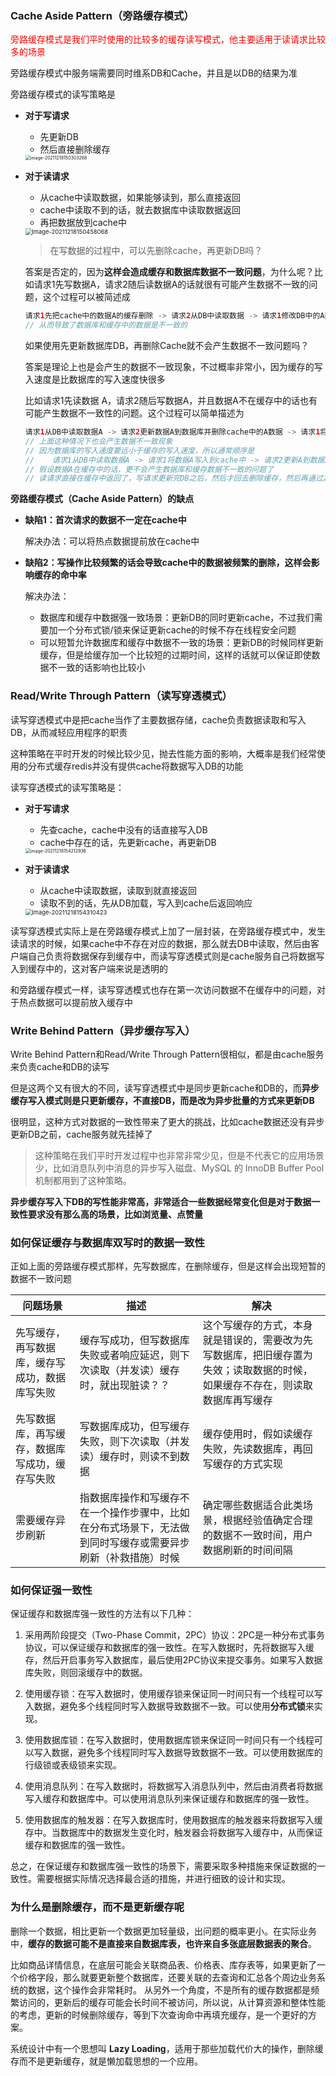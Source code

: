 ### Cache Aside Pattern（旁路缓存模式）

<font color=red>旁路缓存模式是我们平时使用的比较多的缓存读写模式，他主要适用于读请求比较多的场景</font>

旁路缓存模式中服务端需要同时维系DB和Cache，并且是以DB的结果为准

旁路缓存模式的读写策略是

- **对于写请求**

  - 先更新DB
  - 然后直接删除缓存

  <img src="../../image/redis/image-20211218150303268.png" alt="image-20211218150303268" style="zoom:50%;" />

- **对于读请求**

  - 从cache中读取数据，如果能够读到，那么直接返回
  - cache中读取不到的话，就去数据库中读取数据返回
  - 再把数据放到cache中

  <img src="../../image/redis/image-20211218150458068.png" alt="image-20211218150458068" style="zoom:67%;" />

  > 在写数据的过程中，可以先删除cache，再更新DB吗？

  答案是否定的，因为**这样会造成缓存和数据库数据不一致问题**，为什么呢？比如请求1先写数据A，请求2随后读数据A的话就很有可能产生数据不一致的问题，这个过程可以被简述成

  ```java
  请求1先把cache中的数据A的缓存删除 -> 请求2从DB中读取数据 -> 请求1修改DB中的A数据 -> 请求2将数据写入缓存
  // 从而导致了数据库和缓存中的数据是不一致的    
  ```

  如果使用先更新数据库DB，再删除Cache就不会产生数据不一致问题吗？

  答案是理论上也是会产生的数据不一致现象，不过概率非常小，因为缓存的写入速度是比数据库的写入速度快很多

  比如请求1先读数据 A，请求2随后写数据A，并且数据A不在缓存中的话也有可能产生数据不一致性的问题。这个过程可以简单描述为

  ```java
  请求1从DB中读取数据A -> 请求2更新数据A到数据库并删除cache中的A数据 -> 请求1将数据A写入到cache中
  // 上面这种情况下也会产生数据不一致现象    
  // 因为数据库的写入速度要远小于缓存的写入速度，所以通常顺序是
  //    请求1从DB中读取数据A -> 请求1将数据A写入到cache中 -> 请求2更新A到数据库中并删除cache中的A数据
  // 假设数据A在缓存中的话，更不会产生数据库和缓存数据不一致的问题了
  // 读请求直接在缓存中返回了，写请求更新完DB之后，然后才回去删除缓存，然后再通过之后的读请求将数据A写入到缓存中    
  ```



**旁路缓存模式（Cache Aside Pattern）的缺点**

- **缺陷1：首次请求的数据不一定在cache中**

  解决办法：可以将热点数据提前放在cache中

- **缺陷2：写操作比较频繁的话会导致cache中的数据被频繁的删除，这样会影响缓存的命中率**

  解决办法：

  - 数据库和缓存中数据强一致场景：更新DB的同时更新cache，不过我们需要加一个分布式锁/锁来保证更新cache的时候不存在线程安全问题
  - 可以短暂允许数据库和缓存中数据不一致的场景：更新DB的时候同样更新缓存，但是给缓存加一个比较短的过期时间，这样的话就可以保证即使数据不一致的话影响也比较小



### Read/Write Through Pattern（读写穿透模式）

读写穿透模式中是把cache当作了主要数据存储，cache负责数据读取和写入DB，从而减轻应用程序的职责

这种策略在平时开发的时候比较少见，抛去性能方面的影响，大概率是我们经常使用的分布式缓存redis并没有提供cache将数据写入DB的功能

读写穿透模式的读写策略是：

- **对于写请求**

  - 先查cache，cache中没有的话直接写入DB
  - cache中存在的话，先更新cache，再更新DB

  <img src="../../image/redis/image-20211218154212936.png" alt="image-20211218154212936" style="zoom:50%;" />

- **对于读请求**

  - 从cache中读取数据，读取到就直接返回
  - 读取不到的话，先从DB加载，写入到cache后返回响应

  <img src="../../image/redis/image-20211218154310423.png" alt="image-20211218154310423" style="zoom:67%;" />



读写穿透模式实际上是在旁路缓存模式上加了一层封装，在旁路缓存模式中，发生读请求的时候，如果cache中不存在对应的数据，那么就去DB中读取，然后由客户端自己负责将数据保存到缓存中，而读写穿透模式则是cache服务自己将数据写入到缓存中的，这对客户端来说是透明的

和旁路缓存模式一样，读写穿透模式也存在第一次访问数据不在缓存中的问题，对于热点数据可以提前放入缓存中



### Write Behind Pattern（异步缓存写入）

Write Behind Pattern和Read/Write Through Pattern很相似，都是由cache服务来负责cache和DB的读写

但是这两个又有很大的不同，读写穿透模式中是同步更新cache和DB的，而**异步缓存写入模式则是只更新缓存，不直接DB，而是改为异步批量的方式来更新DB**

很明显，这种方式对数据的一致性带来了更大的挑战，比如cache数据还没有异步更新DB之前，cache服务就先挂掉了

> 这种策略在我们平时开发过程中也非常非常少见，但是不代表它的应用场景少，比如消息队列中消息的异步写入磁盘、MySQL 的 InnoDB Buffer Pool 机制都用到了这种策略。 

**异步缓存写入下DB的写性能非常高，非常适合一些数据经常变化但是对于数据一致性要求没有那么高的场景，比如浏览量、点赞量**







### 如何保证缓存与数据库双写时的数据一致性

正如上面的旁路缓存模式那样，先写数据库，在删除缓存，但是这样会出现短暂的数据不一致问题

| 问题场景                                       | 描述                                                         | 解决                                                         |
| ---------------------------------------------- | ------------------------------------------------------------ | ------------------------------------------------------------ |
| 先写缓存，再写数据库，缓存写成功，数据库写失败 | 缓存写成功，但写数据库失败或者响应延迟，则下次读取（并发读）缓存时，就出现脏读？？ | 这个写缓存的方式，本身就是错误的，需要改为先写数据库，把旧缓存置为失效；读取数据的时候，如果缓存不存在，则读取数据库再写缓存 |
| 先写数据库，再写缓存，数据库写成功，缓存写失败 | 写数据库成功，但写缓存失败，则下次读取（并发读）缓存时，则读不到数据 | 缓存使用时，假如读缓存失败，先读数据库，再回写缓存的方式实现 |
| 需要缓存异步刷新                               | 指数据库操作和写缓存不在一个操作步骤中，比如在分布式场景下，无法做到同时写缓存或需要异步刷新（补救措施）时候 | 确定哪些数据适合此类场景，根据经验值确定合理的数据不一致时间，用户数据刷新的时间间隔 |





### 如何保证强一致性

保证缓存和数据库强一致性的方法有以下几种：

1. 采用两阶段提交（Two-Phase Commit，2PC）协议：2PC是一种分布式事务协议，可以保证缓存和数据库的强一致性。在写入数据时，先将数据写入缓存，然后开启事务写入数据库，最后使用2PC协议来提交事务。如果写入数据库失败，则回滚缓存中的数据。

2. 使用缓存锁：在写入数据时，使用缓存锁来保证同一时间只有一个线程可以写入数据，避免多个线程同时写入数据导致数据不一致。可以使用**分布式锁**来实现。

3. 使用数据库锁：在写入数据时，使用数据库锁来保证同一时间只有一个线程可以写入数据，避免多个线程同时写入数据导致数据不一致。可以使用数据库的行级锁或表级锁来实现。

4. 使用消息队列：在写入数据时，将数据写入消息队列中，然后由消费者将数据写入缓存和数据库中。可以使用消息队列来保证缓存和数据库的强一致性。

5. 使用数据库的触发器：在写入数据库时，使用数据库的触发器来将数据写入缓存中。当数据库中的数据发生变化时，触发器会将数据写入缓存中，从而保证缓存和数据库的强一致性。

总之，在保证缓存和数据库强一致性的场景下，需要采取多种措施来保证数据的一致性。需要根据实际情况选择最合适的措施，并进行细致的设计和实现。





### 为什么是删除缓存，而不是更新缓存呢

删除一个数据，相比更新一个数据更加轻量级，出问题的概率更小。在实际业务中，**缓存的数据可能不是直接来自数据库表，也许来自多张底层数据表的聚合**。

比如商品详情信息，在底层可能会关联商品表、价格表、库存表等，如果更新了一个价格字段，那么就要更新整个数据库，还要关联的去查询和汇总各个周边业务系统的数据，这个操作会非常耗时。 从另外一个角度，不是所有的缓存数据都是频繁访问的，更新后的缓存可能会长时间不被访问，所以说，从计算资源和整体性能的考虑，更新的时候删除缓存，等到下次查询命中再填充缓存，是一个更好的方案。

系统设计中有一个思想叫 **Lazy Loading**，适用于那些加载代价大的操作，删除缓存而不是更新缓存，就是懒加载思想的一个应用。











 
